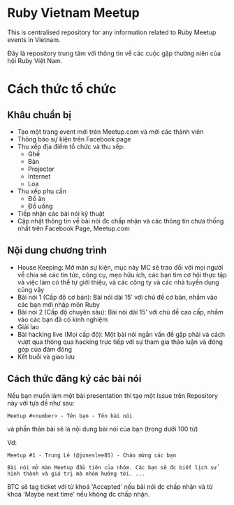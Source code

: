 # Ruby Vietnam Meetup

This is centralised repository for any information related to Ruby Meetup events in Vietnam.

Đây là repository trung tâm với thông tin về các cuộc gặp thường niên của hội Ruby Việt Nam.

# Cách thức tổ chức

## Khâu chuẩn bị

* Tạo một trang event mới trên Meetup.com và mời các thành viên
* Thông báo sự kiện trên Facebook page
* Thu xếp địa điểm tổ chức và thu xếp:
  * Ghế
  * Bàn
  * Projector
  * Internet
  * Loa
* Thu xếp phụ cần
  * Đồ ăn
  * Đồ uống
* Tiếp nhận các bài nói kỹ thuật
* Cập nhật thông tin về bài nói đc chấp nhận và các thông tin chưa thống nhất trên Facebook Page, Meetup.com

## Nội dung chương trình

* House Keeping: Mở màn sự kiện, mục này MC sẽ trao đổi với mọi người về chia
sẻ các tin tức, công cụ, mẹo hữu ích, các bạn tìm cơ hội thực tập và việc làm
có thể tự giới thiệu, và các công ty và các nhà tuyển dụng cũng vậy
* Bài nói 1 (Cấp độ cơ bản): Bài nói dài 15' với chủ đề cơ bản, nhắm vào các
bạn mới nhập môn Ruby
* Bài nói 2 (Cấp độ chuyên sâu): Bài nói dài 15' với chủ đề cao cấp, nhắm vào
các bạn đã có kinh nghiệm
* Giải lao
* Bài hacking live (Mọi cấp độ): Một bài nói ngắn vấn đề gặp phải và cách vượt
qua thông qua hacking trực tiếp với sự tham gia thảo luận và đóng góp của đám đông
* Kết buổi và giao lưu

## Cách thức đăng ký các bài nói

Nếu bạn muốn làm một bài presentation thì tạo một Issue trên Repository này với tựa đề
như sau:

```
Meetup #<number> - Tên bạn - Tên bài nói
```

và phần thân bài sẽ là nội dung bài nói của bạn (trong dưới 100 từ)

Vd:

```
Meetup #1 - Trung Lê (@joneslee85) - Chào mừng các bạn

Bài nói mở màn Meetup đầu tiên của nhóm. Các bạn sẽ đc biết lịch sử
hình thành và giá trị mà nhóm hướng tới. ...
```

BTC sẽ tag ticket với từ khoá 'Accepted' nếu bài nói đc chấp nhận và từ khoá 'Maybe next time' nếu không đc chấp nhận.
